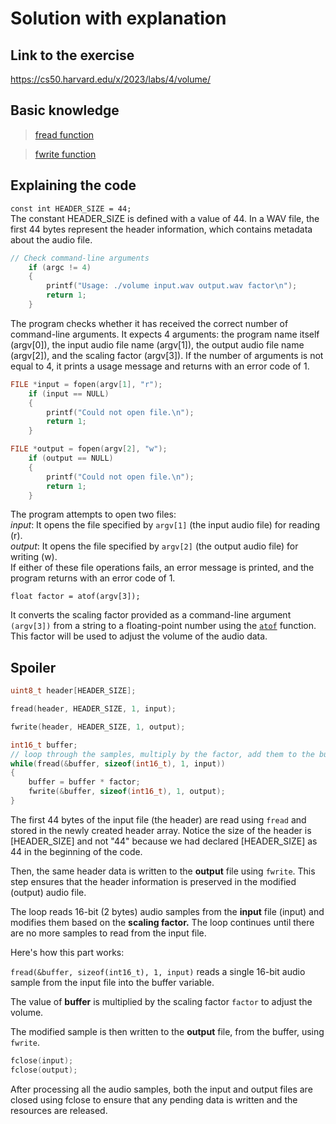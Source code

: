# Solution with explanation

## Link to the exercise
https://cs50.harvard.edu/x/2023/labs/4/volume/

## Basic knowledge
> [fread function](https://manual.cs50.io/3/fread)

> [fwrite function](https://manual.cs50.io/3/fwrite)

## Explaining the code
`const int HEADER_SIZE = 44;`\
The constant HEADER_SIZE is defined with a value of 44. In a WAV file, the first 44 bytes represent the header information, which contains metadata about the audio file.

```C
// Check command-line arguments
    if (argc != 4)
    {
        printf("Usage: ./volume input.wav output.wav factor\n");
        return 1;
    }
```
The program checks whether it has received the correct number of command-line arguments. It expects 4 arguments: the program name itself (argv[0]), the input audio file name (argv[1]), the output audio file name (argv[2]), and the scaling factor (argv[3]). If the number of arguments is not equal to 4, it prints a usage message and returns with an error code of 1.

```C
FILE *input = fopen(argv[1], "r");
    if (input == NULL)
    {
        printf("Could not open file.\n");
        return 1;
    }

FILE *output = fopen(argv[2], "w");
    if (output == NULL)
    {
        printf("Could not open file.\n");
        return 1;
    }
```
The program attempts to open two files:\
_input_: It opens the file specified by `argv[1]` (the input audio file) for reading (r).\
_output_: It opens the file specified by `argv[2]` (the output audio file) for writing (w).\
If either of these file operations fails, an error message is printed, and the program returns with an error code of 1.

`float factor = atof(argv[3]);`

It converts the scaling factor provided as a command-line argument `(argv[3])` from a string to a floating-point number using the [`atof`](https://manual.cs50.io/3/atof) function. This factor will be used to adjust the volume of the audio data.

## Spoiler
```C
uint8_t header[HEADER_SIZE];

fread(header, HEADER_SIZE, 1, input);

fwrite(header, HEADER_SIZE, 1, output);

int16_t buffer;
// loop through the samples, multiply by the factor, add them to the buffer
while(fread(&buffer, sizeof(int16_t), 1, input))
{
    buffer = buffer * factor;
    fwrite(&buffer, sizeof(int16_t), 1, output);
}
```
The first 44 bytes of the input file (the header) are read using `fread` and stored in the newly created header array. Notice the size of the header is [HEADER_SIZE] and not "44" because we had declared [HEADER_SIZE] as 44 in the beginning of the code.

Then, the same header data is written to the **output** file using `fwrite`. This step ensures that the header information is preserved in the modified (output) audio file.

The loop reads 16-bit (2 bytes) audio samples from the **input** file (input) and modifies them based on the **scaling factor.** The loop continues until there are no more samples to read from the input file.

Here's how this part works:

`fread(&buffer, sizeof(int16_t), 1, input)` reads a single 16-bit audio sample from the input file into the buffer variable.

The value of **buffer** is multiplied by the scaling factor `factor` to adjust the volume.

The modified sample is then written to the **output** file, from the buffer, using `fwrite`.

```C
fclose(input);
fclose(output);
```

After processing all the audio samples, both the input and output files are closed using fclose to ensure that any pending data is written and the resources are released.